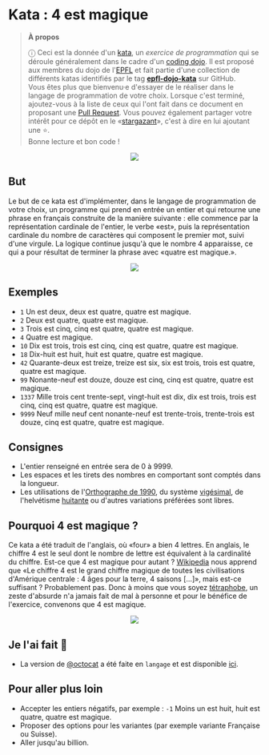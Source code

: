 # Kata : 4 est magique

<!-- start:apropos -->
> **À propos**
>
> ⓘ Ceci est la donnée d'un [kata], un _exercice de programmation_ qui se
> déroule généralement dans le cadre d'un [coding dojo]. Il est proposé aux
> membres du dojo de l'[EPFL] et fait partie d'une collection de différents
> katas identifiés par le tag **[epfl-dojo-kata]** sur GitHub.  
> Vous êtes plus que bienvenu·e d'essayer de le réaliser dans le langage de
> programmation de votre choix. Lorsque c'est terminé, ajoutez-vous à la liste
> de ceux qui l'ont fait dans ce document en proposant une [Pull Request]. Vous
> pouvez également partager votre intérêt pour ce dépôt en
> le «[stargazant]», c'est à dire en lui ajoutant une ⭐.  
> Bonne lecture et bon code !

[kata]: https://fr.wikipedia.org/wiki/Coding_dojo#Kata
[coding dojo]: https://fr.wikipedia.org/wiki/Coding_dojo
[EPFL]: https://www.epfl.ch
[epfl-dojo-kata]: https://github.com/topics/epfl-dojo-kata
[Pull Request]: https://docs.github.com/en/pull-requests/collaborating-with-pull-requests/proposing-changes-to-your-work-with-pull-requests/about-pull-requests
[stargazant]: https://docs.github.com/en/get-started/exploring-projects-on-github/saving-repositories-with-stars
<!-- end:apropos -->

<center><img src="./four.gif" /></center>

## But

Le but de ce kata est d'implémenter, dans le langage de programmation de votre
choix, un programme qui prend en entrée un entier et qui retourne une phrase en
français construite de la manière suivante : elle commence par la représentation
cardinale de l'entier, le verbe «est», puis la représentation cardinale du
nombre de caractères qui composent le premier mot, suivi d'une virgule. La
logique continue jusqu'à que le nombre 4 apparaisse, ce qui a pour résultat de
terminer la phrase avec «quatre est magique.».

<center><img src="./4-is-magic.gif" /></center>


## Exemples

* `1` Un est deux, deux est quatre, quatre est magique.
* `2` Deux est quatre, quatre est magique.
* `3` Trois est cinq, cinq est quatre, quatre est magique.
* `4` Quatre est magique.
* `10` Dix est trois, trois est cinq, cinq est quatre, quatre est magique.
* `18` Dix-huit est huit, huit est quatre, quatre est magique.
* `42` Quarante-deux est treize, treize est six, six est trois, trois est quatre,
  quatre est magique.
* `99` Nonante-neuf est douze, douze est cinq, cinq est quatre, quatre est magique.
* `1337` Mille trois cent trente-sept, vingt-huit est dix, dix est trois, trois
  est cinq, cinq est quatre, quatre est magique.
* `9999` Neuf mille neuf cent nonante-neuf est trente-trois, trente-trois est douze, cinq est quatre, quatre est magique.


## Consignes

- L'entier renseigné en entrée sera de 0 à 9999.
- Les espaces et les tirets des nombres en comportant sont comptés dans la longueur.
- Les utilisations de l'[Orthographe de 1990], du système [vigésimal], de l'helvétisme [huitante] ou d'autres variations préférées sont libres.

[Orthographe de 1990]: https://fr.wikipedia.org/wiki/Nombres_en_fran%C3%A7ais#Orthographe_de_1990
[vigésimal]: https://fr.wikipedia.org/wiki/Syst%C3%A8me_vic%C3%A9simal
[huitante]: https://fr.wikipedia.org/wiki/Nombres_en_fran%C3%A7ais#Suisse


## Pourquoi 4 est magique ?

Ce kata a été traduit de l'anglais, où «four» a bien 4 lettres. En anglais, le
chiffre 4 est le seul dont le nombre de lettre est équivalent à la cardinalité
du chiffre. Est-ce que 4 est magique pour autant ? [Wikipedia] nous apprend
que «Le chiffre 4 est le grand chiffre magique de toutes les civilisations
d'Amérique centrale : 4 âges pour la terre, 4 saisons [...]», mais est-ce
suffisant ? Probablement pas. Donc à moins que vous soyez [tétraphobe], un zeste
d'absurde n'a jamais fait de mal à personne et pour le bénéfice de l'exercice,
convenons que 4 est magique.

<center><img src="./4estmagique.gif" /></center>


[Wikipedia]: https://fr.wikipedia.org/wiki/4_(nombre)#Chez_les_Premi%C3%A8res_Nations
[Tétraphobe]: https://fr.wikipedia.org/wiki/T%C3%A9traphobie


## Je l'ai fait 💪

* La version de [@octocat](https://github.com/octocat) a été faite en `langage` et est disponible [ici](https://#).


## Pour aller plus loin

* Accepter les entiers négatifs, par exemple : `-1` Moins un est huit, huit est quatre, quatre est magique.
* Proposer des options pour les variantes (par exemple variante Française ou Suisse).
* Aller jusqu'au billion.
